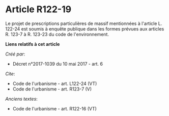 # Article R122-19

Le projet de prescriptions particulières de massif mentionnées à l'article L. 122-24 est soumis à enquête publique dans les
formes prévues aux articles R. 123-7 à R. 123-23 du code de l'environnement.

**Liens relatifs à cet article**

_Créé par_:

  - Décret n°2017-1039 du 10 mai 2017 - art. 6

_Cite_:

  - Code de l'urbanisme - art. L122-24 (VT)
  - Code de l'urbanisme - art. R123-7 (V)

_Anciens textes_:

  - Code de l'urbanisme - art. R122-16 (VT)
